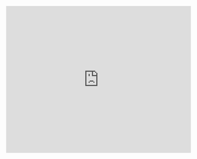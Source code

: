 <!--- For importing my Wordpress posts -->
	
<!--- iframe src="https://shilpaontheinternet.wordpress.com/2020/09/01/systems-based-reasoning/" width="750" height="650"> </iframe> --->

<iframe src="https://feed.mikle.com/widget/v2/135966/?preloader-text=Loading" height="402px" width="100%" class="fw-iframe" scrolling="yes" frameborder="0"></iframe>

<!-- start feedwind code --> <script type="text/javascript" src="https://feed.mikle.com/js/fw-loader.js" preloader-text="Loading" data-fw-param="135966/"></script> <!-- end feedwind code -->